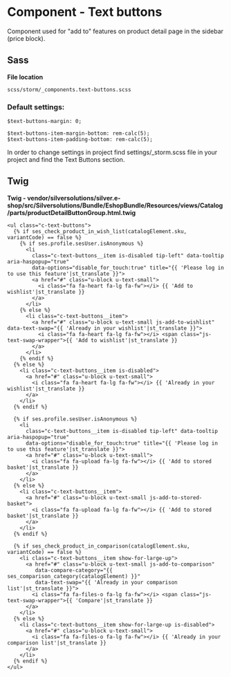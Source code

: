 #  Component - Text buttons 

Component used for "add to" features on product detail page in the sidebar (price block).

## Sass

**File location**

``` 
scss/storm/_components.text-buttons.scss
```

### Default settings:

``` 
$text-buttons-margin: 0;

$text-buttons-item-margin-bottom: rem-calc(5);
$text-buttons-item-padding-bottom: rem-calc(5);
```

In order to change settings in project find settings/\_storm.scss file in your project and find the Text Buttons section.

## Twig

**Twig - vendor/silversolutions/silver.e-shop/src/Silversolutions/Bundle/EshopBundle/Resources/views/Catalog/parts/productDetailButtonGroup.html.twig**

``` 
<ul class="c-text-buttons">
  {% if ses_check_product_in_wish_list(catalogElement.sku, variantCode) == false %}
    {% if ses.profile.sesUser.isAnonymous %}
      <li
        class="c-text-buttons__item is-disabled tip-left" data-tooltip aria-haspopup="true"
        data-options="disable_for_touch:true" title="{{ 'Please log in to use this feature'|st_translate }}">
        <a href="#" class="u-block u-text-small">
          <i class="fa fa-heart fa-lg fa-fw"></i> {{ 'Add to wishlist'|st_translate }}
        </a>
      </li>
    {% else %}
      <li class="c-text-buttons__item">
        <a href="#" class="u-block u-text-small js-add-to-wishlist" data-text-swap="{{ 'Already in your wishlist'|st_translate }}">
          <i class="fa fa-heart fa-lg fa-fw"></i> <span class="js-text-swap-wrapper">{{ 'Add to wishlist'|st_translate }}
        </a>
      </li>
    {% endif %}
  {% else %}
    <li class="c-text-buttons__item is-disabled">
      <a href="#" class="u-block u-text-small">
        <i class="fa fa-heart fa-lg fa-fw"></i> {{ 'Already in your wishlist'|st_translate }}
      </a>
    </li>
  {% endif %}

  {% if ses.profile.sesUser.isAnonymous %}
    <li
      class="c-text-buttons__item is-disabled tip-left" data-tooltip aria-haspopup="true"
      data-options="disable_for_touch:true" title="{{ 'Please log in to use this feature'|st_translate }}">
      <a href="#" class="u-block u-text-small">
        <i class="fa fa-upload fa-lg fa-fw"></i> {{ 'Add to stored basket'|st_translate }}
      </a>
    </li>
  {% else %}
    <li class="c-text-buttons__item">
      <a href="#" class="u-block u-text-small js-add-to-stored-basket">
        <i class="fa fa-upload fa-lg fa-fw"></i> {{ 'Add to stored basket'|st_translate }}
      </a>
    </li>
  {% endif %}

  {% if ses_check_product_in_comparison(catalogElement.sku, variantCode) == false %}
    <li class="c-text-buttons__item show-for-large-up">
      <a href="#" class="u-block u-text-small js-add-to-comparison"
         data-compare-category="{{ ses_comparison_category(catalogElement) }}"
         data-text-swap="{{ 'Already in your comparison list'|st_translate }}">
        <i class="fa fa-files-o fa-lg fa-fw"></i> <span class="js-text-swap-wrapper">{{ 'Compare'|st_translate }}
      </a>
    </li>
  {% else %}
    <li class="c-text-buttons__item show-for-large-up is-disabled">
      <a href="#" class="u-block u-text-small">
        <i class="fa fa-files-o fa-lg fa-fw"></i> {{ 'Already in your comparison list'|st_translate }}
      </a>
    </li>
  {% endif %}
</ul>
```
